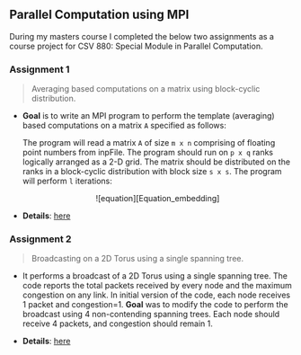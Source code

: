 ## Parallel Computation using MPI

During my masters course I completed the below two assignments as a course project for CSV 880: Special Module in Parallel Computation.

### Assignment 1
> Averaging based computations on a matrix using block-cyclic distribution. 

- **Goal** is to write an MPI program to perform the template (averaging) based computations on a matrix `A` specified as follows:

	The program will read a matrix `A` of size `m x n` comprising of floating point numbers from inpFile. The program should run on `p x q` ranks logically arranged as a 2-D grid. The matrix should be distributed on the ranks in a block-cyclic distribution with block size `s x s`. The program will perform `l` iterations: 
	<p align="center">
	![equation][Equation_embedding]
	</p>

- **Details**: [here][Assignment1_doc]

### Assignment 2
> Broadcasting on a 2D Torus using a single spanning tree. 

- It performs a broadcast of a 2D Torus using a single spanning tree. The code reports the total packets received by every node and the maximum congestion on any link. In initial version of the code, each node receives 1 packet and congestion=1. **Goal** was to modify the code to perform the broadcast using 4 non-contending spanning trees. Each node should receive 4 packets, and congestion should remain 1.

- **Details**: [here][Assignment2_doc]


[Assignment1_doc]: https://github.com/vijaydaultani/CSV880/blob/master/assignment%201/docs/Assignment1.pdf

[Assignment2_doc]: https://github.com/vijaydaultani/CSV880/blob/master/assignment%202/docs/Assignment2.pdf

[Equation_embedding]: http://latex.codecogs.com/gif.latex?A[i][j]%20=%20\frac{a%20.%20A[i-1][j]%20+%20b%20.%20A[i][j-1]%20+%20c%20.%20A[i][j]%20+%20d%20.%20A[i][j+1]%20+%20e%20.%20A[i+1][j]%20}{a%20+%20b%20+%20c%20+%20d%20+%20e}